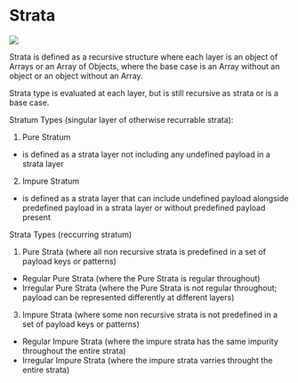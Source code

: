 # Strata

<img src='https://github.com/ItsZeusBro/Strata/blob/f969b7a2fa72b77677c2938214cd6d70c34879cd/strata.jpeg'/>

Strata is defined as a recursive structure where each layer is an object of Arrays or an Array of Objects, where the base case is an Array without an object or an object without an Array.

Strata type is evaluated at each layer, but is still recursive as strata or is a base case.  

Stratum Types (singular layer of otherwise recurrable strata):
1. Pure Stratum 
- is defined as a strata layer not including any undefined payload in a strata layer
2. Impure Stratum
- is defined as a strata layer that can include undefined payload alongside predefined payload in a strata layer or without predefined payload present

Strata Types (reccurring stratum)
1. Pure Strata (where all non recursive strata is predefined in a set of payload keys or patterns)
- Regular Pure Strata (where the Pure Strata is regular throughout)
- Irregular Pure Strata (where the Pure Strata is not regular throughout; payload can be represented differently at different layers)
3. Impure Strata (where some non recursive strata is not predefined in a set of payload keys or patterns)
- Regular Impure Strata (where the impure strata has the same impurity throughout the entire strata)
- Irregular Impure Strata (where the impure strata varries throught the entire strata)
